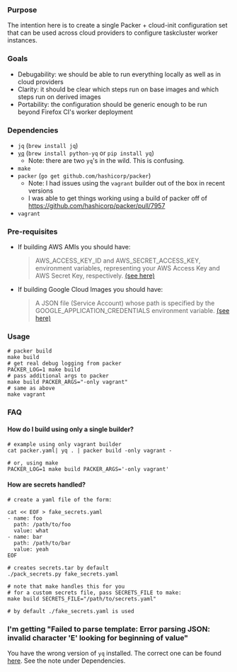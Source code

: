 ### Purpose

The intention here is to create a single Packer + cloud-init configuration set that can be used across cloud providers to configure taskcluster worker instances.

### Goals

- Debugability: we should be able to run everything locally as well as in cloud providers
- Clarity: it should be clear which steps run on base images and which steps run on derived images
- Portability: the configuration should be generic enough to be run beyond Firefox CI's worker deployment

### Dependencies

- `jq` (`brew install jq`)
- [`yq`](https://github.com/kislyuk/yq) (`brew install python-yq` or `pip install yq`)
  - Note: there are two `yq`'s in the wild. This is confusing.
- `make`
- `packer` (`go get github.com/hashicorp/packer`)
  - Note: I had issues using the `vagrant` builder out of the box in recent versions
  - I was able to get things working using a build of packer off of https://github.com/hashicorp/packer/pull/7957
- `vagrant`

### Pre-requisites

- If building AWS AMIs you should have:
  > AWS_ACCESS_KEY_ID and AWS_SECRET_ACCESS_KEY, environment variables, representing your AWS Access Key and AWS Secret Key, respectively. [(see here)](https://www.packer.io/docs/builders/amazon.html#environment-variables)
- If building Google Cloud Images you should have:
  > A JSON file (Service Account) whose path is specified by the GOOGLE_APPLICATION_CREDENTIALS environment variable. [(see here)](https://www.packer.io/docs/builders/googlecompute.html#precedence-of-authentication-methods)

### Usage

```
# packer build
make build
# get real debug logging from packer
PACKER_LOG=1 make build
# pass additional args to packer
make build PACKER_ARGS="-only vagrant"
# same as above
make vagrant
```

### FAQ

#### How do I build using only a single builder?

```
# example using only vagrant builder
cat packer.yaml| yq . | packer build -only vagrant -

# or, using make
PACKER_LOG=1 make build PACKER_ARGS='-only vagrant'
```

#### How are secrets handled?

```
# create a yaml file of the form:

cat << EOF > fake_secrets.yaml
- name: foo
  path: /path/to/foo
  value: what
- name: bar
  path: /path/to/bar
  value: yeah
EOF

# creates secrets.tar by default
./pack_secrets.py fake_secrets.yaml

# note that make handles this for you
# for a custom secrets file, pass SECRETS_FILE to make:
make build SECRETS_FILE="/path/to/secrets.yaml"

# by default ./fake_secrets.yaml is used
```

### I'm getting "Failed to parse template: Error parsing JSON: invalid character 'E' looking for beginning of value"

You have the wrong version of `yq` installed. The correct one can be found [here](https://github.com/kislyuk/yq). See the note under Dependencies.
